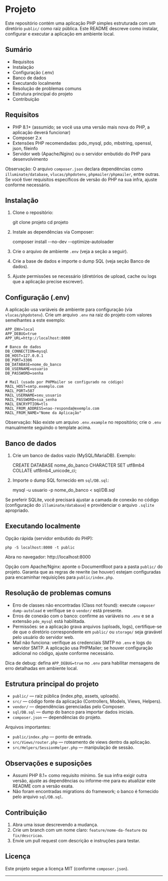 # Projeto

Este repositório contém uma aplicação PHP simples estruturada com um diretório `public/` como raiz pública. Este README descreve como instalar, configurar e executar a aplicação em ambiente local.

## Sumário

- Requisitos
- Instalação
- Configuração (.env)
- Banco de dados
- Executando localmente
- Resolução de problemas comuns
- Estrutura principal do projeto
- Contribuição

## Requisitos

- PHP 8.1+ (assumido; se você usa uma versão mais nova do PHP, a aplicação deverá funcionar)  
- Composer 2.x  
- Extensões PHP recomendadas: pdo_mysql, pdo, mbstring, openssl, json, fileinfo  
- Servidor web (Apache/Nginx) ou o servidor embutido do PHP para desenvolvimento

Observação: O arquivo `composer.json` declara dependências como `illuminate/database`, `vlucas/phpdotenv`, `phpmailer/phpmailer`, entre outras. Se você tiver requisitos específicos de versão do PHP na sua infra, ajuste conforme necessário.

## Instalação

1. Clone o repositório:

   git clone <url-do-repositorio> projeto
   cd projeto

2. Instale as dependências via Composer:

   composer install --no-dev --optimize-autoloader

3. Crie o arquivo de ambiente `.env` (veja a seção a seguir).

4. Crie a base de dados e importe o dump SQL (veja seção Banco de dados).

5. Ajuste permissões se necessário (diretórios de upload, cache ou logs que a aplicação precise escrever).

## Configuração (.env)

A aplicação usa variáveis de ambiente para configuração (via `vlucas/phpdotenv`). Crie um arquivo `.env` na raiz do projeto com valores semelhantes a este exemplo:

```
APP_ENV=local
APP_DEBUG=true
APP_URL=http://localhost:8000

# Banco de dados
DB_CONNECTION=mysql
DB_HOST=127.0.0.1
DB_PORT=3306
DB_DATABASE=nome_do_banco
DB_USERNAME=usuario
DB_PASSWORD=senha

# Mail (usado por PHPMailer se configurado no código)
MAIL_HOST=smtp.exemplo.com
MAIL_PORT=587
MAIL_USERNAME=seu_usuario
MAIL_PASSWORD=sua_senha
MAIL_ENCRYPTION=tls
MAIL_FROM_ADDRESS=nao-responda@exemplo.com
MAIL_FROM_NAME="Nome da Aplicação"
```

Observação: Não existe um arquivo `.env.example` no repositório; crie o `.env` manualmente seguindo o template acima.

## Banco de dados

1. Crie um banco de dados vazio (MySQL/MariaDB). Exemplo:

   CREATE DATABASE nome_do_banco CHARACTER SET utf8mb4 COLLATE utf8mb4_unicode_ci;

2. Importe o dump SQL fornecido em `sql/DB.sql`:

   mysql -u usuario -p nome_do_banco < sql/DB.sql

Se preferir SQLite, você precisará ajustar a camada de conexão no código (configuração do `illuminate/database`) e providenciar o arquivo `.sqlite` apropriado.

## Executando localmente

Opção rápida (servidor embutido do PHP):

```
php -S localhost:8000 -t public
```

Abra no navegador: http://localhost:8000

Opção com Apache/Nginx: aponte o DocumentRoot para a pasta `public/` do projeto. Garanta que as regras de rewrite (se houver) estejam configuradas para encaminhar requisições para `public/index.php`.

## Resolução de problemas comuns

- Erro de classes não encontradas (Class not found): execute `composer dump-autoload` e verifique se o `vendor/` está presente.  
- Erros de conexão com o banco: confirme as variáveis no `.env` e se a extensão `pdo_mysql` está habilitada.  
- Permissões: se a aplicação grava arquivos (uploads, logs), certifique-se de que o diretório correspondente em `public/` ou `storage/` seja gravável pelo usuário do servidor web.  
- Mail não funciona: verifique as credenciais SMTP no `.env` e logs do servidor SMTP. A aplicação usa PHPMailer; se houver configuração adicional no código, ajuste conforme necessário.

Dica de debug: defina `APP_DEBUG=true` no `.env` para habilitar mensagens de erro detalhadas em ambiente local.

## Estrutura principal do projeto

- `public/` — raíz pública (index.php, assets, uploads).  
- `src/` — código fonte da aplicação (Controllers, Models, Views, Helpers).  
- `vendor/` — dependências gerenciadas pelo Composer.  
- `sql/DB.sql` — dump do banco para importar dados iniciais.  
- `composer.json` — dependências do projeto.

Arquivos importantes:
- `public/index.php` — ponto de entrada.  
- `src/Views/router.php` — roteamento de views dentro da aplicação.  
- `src/Helpers/SessionHelper.php` — manipulação de sessão.  

## Observações e suposições

- Assumi PHP 8.1+ como requisito mínimo. Se sua infra exigir outra versão, ajuste as dependências ou informe-me para eu atualizar este README com a versão exata.  
- Não foram encontradas migrations do framework; o banco é fornecido pelo arquivo `sql/DB.sql`.

## Contribuição

1. Abra uma issue descrevendo a mudança.  
2. Crie um branch com um nome claro: `feature/nome-da-feature` ou `fix/descricao`.  
3. Envie um pull request com descrição e instruções para testar.

## Licença

Este projeto segue a licença MIT (conforme `composer.json`).

---

